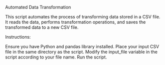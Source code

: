 Automated Data Transformation

This script automates the process of transforming data stored in a CSV file. It reads the data, performs transformation operations, and saves the transformed data to a new CSV file.

Instructions:

Ensure you have Python and pandas library installed.
Place your input CSV file in the same directory as the script.
Modify the input_file variable in the script according to your file name.
Run the script.
